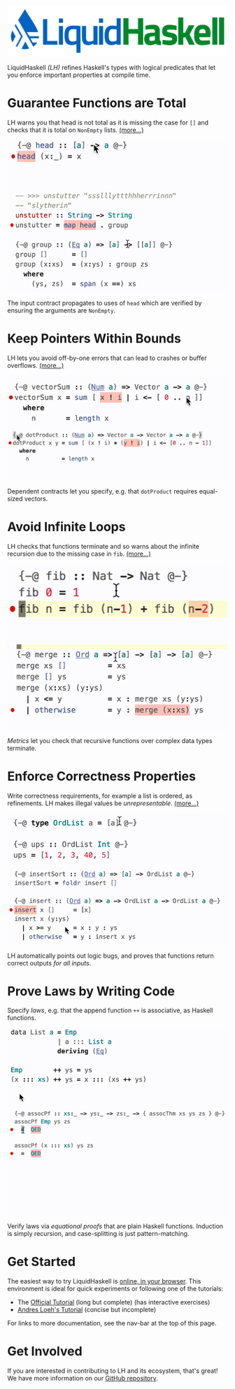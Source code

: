 
![LiquidHaskell Logo](static/img/logo.png)

LiquidHaskell _(LH)_ refines Haskell's types with logical predicates that let you enforce important properties at compile time.

# Guarantee Functions are Total

<div class="example-row">
<p>
LH warns you that head is not total as it is missing the case for <code>[]</code> and checks that it is total on <code>NonEmpty</code> lists.
<a href="../blogposts/2013-01-31-safely-catching-a-list-by-its-tail.lhs/">(more...)</a>
</p>
<img src="static/img/splash-head.gif">
</div>

<div class="example-row">
<img src="static/img/splash-unstutter.gif">
<p>
The input contract propagates to uses of <code>head</code> which are verified by ensuring the arguments are <code>NonEmpty</code>. 
</p>
</div>

# Keep Pointers Within Bounds

<div class="example-row">
<p>
LH lets you avoid off-by-one errors that can lead to crashes or buffer overflows.
<a href="../2013-03-04-bounding-vectors.lhs/">(more...)</a>
</p>
<img src="static/img/splash-vectorsum.gif">
</div>

<div class="example-row">
<img src="static/img/splash-dotproduct.gif">
<p>
Dependent contracts let you specify, e.g. that <code>dotProduct</code> requires equal-sized vectors.
</p>
</div>

# Avoid Infinite Loops

<div class="example-row">
<p>
LH checks that functions terminate and so warns about the infinite recursion due to the missing case in <code>fib</code>.
<a href="../tags/termination.html">(more...)</a>
</p>
<img src="static/img/splash-fib.gif">
</div>

<div class="example-row">
<img src="static/img/splash-merge.gif">
<p>
<em>Metrics</em> let you check that recursive functions over complex data types terminate. 
</p>
</div>

# Enforce Correctness Properties

<div class="example-row">
<p>
Write correctness requirements, for example a list is ordered, as refinements. LH makes illegal values be <em>unrepresentable</em>.
<a href="../blogposts/2013-07-29-putting-things-in-order.lhs/">(more...)</a>
</p>
<img src="static/img/splash-ups.gif">
</div>

<div class="example-row">
<img src="static/img/splash-insertsort.gif">
<p>
LH automatically points out logic bugs, and proves that functions return correct outputs <em>for all inputs</em>. 
</p>
</div>

# Prove Laws by Writing Code

<div class="example-row">
<p>
Specify <em>laws</em>, e.g. that the append function <code>++</code> is associative, as Haskell functions. 
</p>
<img src="static/img/splash-assocthm.gif">
</div>

<div class="example-row">
<img src="static/img/splash-assocpf.gif">
<p>
Verify laws via <em>equational proofs</em> that are plain Haskell functions. Induction is simply recursion, and case-splitting is just pattern-matching. 
</p>
</div>

# Get Started

The easiest way to try LiquidHaskell is [online, in your browser](http://goto.ucsd.edu:8090/index.html). This environment is ideal for quick experiments or following one of the tutorials:

* The [Official Tutorial](https://ucsd-progsys.github.io/intro-refinement-types/120/) (long but complete) (has interactive exercises)
* [Andres Loeh's Tutorial](https://liquid.kosmikus.org) (concise but incomplete)

For links to more documentation, see the nav-bar at the top of this page.

# Get Involved

If you are interested in contributing to LH and its ecosystem, that's great!
We have more information on our [GitHub repository](https://github.com/ucsd-progsys/liquidhaskell).
